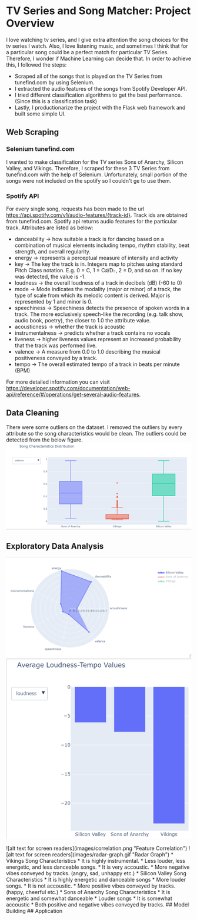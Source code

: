 # TV Series and Song Matcher: Project Overview
I love watching tv series, and I give extra attention the song choices for the tv series I watch. Also, I love listening music, and sometimes I think that for a particular song could be a perfect match for particular TV Series. Therefore, I wonder if Machine Learning can decide that. In order to achieve this, I followed the steps:</br>
* Scraped all of the songs that is played on the TV Series from tunefind.com by using Selenium.
* I extracted the audio features of the songs from Spotify Developer API.
* I tried different classification algorithms to get the best performance. (Since this is a classification task) 
* Lastly, I productionarize the project with the Flask web framework and built some simple UI.
## Web Scraping
### Selenium tunefind.com
I wanted to make classification for the TV series Sons of Anarchy, Silicon Valley, and Vikings. Therefore, I scraped for these 3 TV Series from tunefind.com with the help of Selenium. Unfortunately, small portion of the songs were not included on the spotify so I couldn't ge to use them. 
### Spotify API
For every single song, requests has been made to the url https://api.spotify.com/v1/audio-features/{track-id}. Track ids are obtained from tunefind.com. Spotify api returns audio features for the particular track. Attributes are listed as below:
* danceability -> how suitable a track is for dancing based on a combination of musical elements including tempo, rhythm stability, beat strength, and overall regularity. 
* energy -> represents a perceptual measure of intensity and activity
* key -> The key the track is in. Integers map to pitches using standard Pitch Class notation. E.g. 0 = C, 1 = C♯/D♭, 2 = D, and so on. If no key was detected, the value is -1.
* loudness -> the overall loudness of a track in decibels (dB) (-60 to 0)
* mode -> Mode indicates the modality (major or minor) of a track, the type of scale from which its melodic content is derived. Major is represented by 1 and minor is 0.
* speechiness -> Speechiness detects the presence of spoken words in a track. The more exclusively speech-like the recording (e.g. talk show, audio book, poetry), the closer to 1.0 the attribute value.
* acousticness -> whether the track is acoustic
* instrumentalness -> predicts whether a track contains no vocals
* liveness -> higher liveness values represent an increased probability that the track was performed live.
* valence -> A measure from 0.0 to 1.0 describing the musical positiveness conveyed by a track.
* tempo -> The overall estimated tempo of a track in beats per minute (BPM)

For more detailed information you can visit https://developer.spotify.com/documentation/web-api/reference/#/operations/get-several-audio-features.
## Data Cleaning
There were some outliers on the dataset. I removed the outliers by every attribute so the song characteristics would be clean. The outliers could be detected from the below figure.
![alt text for screen readers](images/outliers.gif "Outliers")
## Exploratory Data Analysis
<p float="left">
  <img src="/images/radar-graph.gif"/>
  <img src="/images/bar-graph.gif">
</p>
![alt text for screen readers](images/correlation.png "Feature Correlation")
![alt text for screen readers](images/radar-graph.gif "Radar Graph")
* Vikings Song Characteristics
  * It is highly instrumental.
  * Less louder, less energetic, and less danceable songs.
  * It is very accoustic.
  * More negative vibes conveyed by tracks. (angry, sad, unhappy etc.)
* Silicon Valley Song Characteristics
  * It is highly energetic and danceable songs
  * More louder songs.
  * It is not accoustic.
  * More positive vibes conveyed by tracks. (happy, cheerful etc.)
* Sons of Anarchy Song Characteristics
  * It is energetic and somewhat danceable
  * Louder songs
  * It is somewhat accoustic
  * Both positive and negative vibes conveyed by tracks.
## Model Building
## Application

